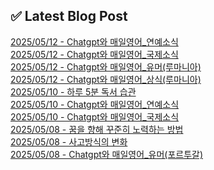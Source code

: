 
## ✅ Latest Blog Post
 
[2025/05/12 - Chatgpt와 매일영어_연예소식](https://3hongstore.tistory.com/263) <br/>
[2025/05/12 - Chatgpt와 매일영어_국제소식](https://3hongstore.tistory.com/262) <br/>
[2025/05/12 - Chatgpt와 매일영어_유머(루마니아)](https://3hongstore.tistory.com/261) <br/>
[2025/05/12 - Chatgpt와 매일영어_상식(루마니아)](https://3hongstore.tistory.com/260) <br/>
[2025/05/10 - 하루 5분 독서 습관](https://3hongstore.tistory.com/259) <br/>
[2025/05/10 - Chatgpt와 매일영어_연예소식](https://3hongstore.tistory.com/258) <br/>
[2025/05/10 - Chatgpt와 매일영어_국제소식](https://3hongstore.tistory.com/257) <br/>
[2025/05/08 - 꿈을 향해 꾸준히 노력하는 방법](https://3hongstore.tistory.com/256) <br/>
[2025/05/08 - 사고방식의 변화](https://3hongstore.tistory.com/255) <br/>
[2025/05/08 - Chatgpt와 매일영어_유머(포르투갈)](https://3hongstore.tistory.com/254) <br/>
